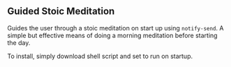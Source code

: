 ## Guided Stoic Meditation

Guides the user through a stoic meditation on start up using `notify-send`. A simple but effective means of doing a morning meditation before starting the day.

To install, simply download shell script and set to run on startup.

